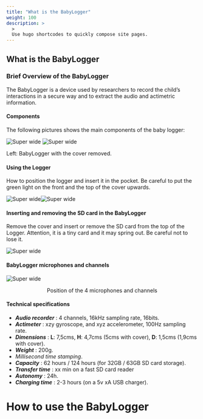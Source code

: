 ```yaml
---
title: "What is the BabyLogger"
weight: 100
description: >
  >
  Use hugo shortcodes to quickly compose site pages.
---
```


## What is the BabyLogger


### Brief Overview of the BabyLogger

The BabyLogger is a device used by researchers to record the child’s interactions in a secure way and to extract the audio and actimetric information.



#### Components
The following pictures shows the main components of the baby logger:

![Super wide](../../../images/2.png)
![Super wide](../../../images/33.png)

<div class="section-divider"></div>

Left: BabyLogger with the cover removed.
#### Using the Logger
How to position the logger and insert it in the pocket. Be careful to put the green light on the front and the top of the cover upwards.

![Super wide](../../../images/4.png)![Super wide](../../../images/5.png)


#### Inserting and removing the SD card in the BabyLogger
Remove the cover and insert or remove the SD card from the top of the Logger. Attention, it is a tiny card and it may spring out. Be careful not to lose it.

![Super wide](../../../images/6.png)

#### BabyLogger microphones and channels
![Super wide](../../../images/7.png)

<center> Position of the 4 microphones and channels </center>

#### Technical specifications

- <i><b>Audio recorder</b></i> : 4 channels, 16kHz sampling rate, 16bits.
- <i><b>Actimeter</b></i> : xzy gyroscope, and xyz accelerometer, 100Hz sampling rate.
- <i><b>Dimensions</b></i> : **L**: 7,5cms, **H**: 4,7cms (5cms with cover), **D**: 1,5cms (1,9cms with cover).
- <i><b>Weight</b></i> : 200g.
- <i>Millisecond time stamping</i>.
- <i><b>Capacity</b></i> : 62 hours / 124 hours (for 32GB / 63GB SD card storage).
- <i><b>Transfer time</b></i> : xx min on a fast SD card reader
- <i><b>Autonomy</b></i> : 24h.
- <i><b>Charging time</b></i> : 2-3 hours (on a 5v xA USB charger).






# How to use the BabyLogger

